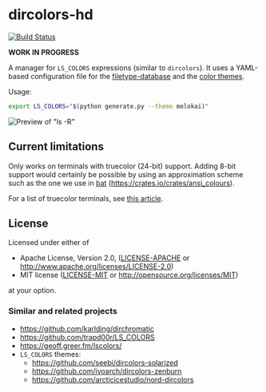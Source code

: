 # dircolors-hd

[![Build Status](https://travis-ci.org/sharkdp/dircolors-hd.svg?branch=master)](https://travis-ci.org/sharkdp/dircolors-hd)

**WORK IN PROGRESS**

A manager for `LS_COLORS` expressions (similar to `dircolors`). It uses a YAML-based configuration
file for the [filetype-database](filetypes.yml) and the [color themes](themes/molokai.yml).

Usage:
``` bash
export LS_COLORS="$(python generate.py --theme molokai)"
```

![Preview of "ls -R"](https://i.imgur.com/oekLIya.png)

## Current limitations

Only works on terminals with truecolor (24-bit) support. Adding 8-bit support would
certainly be possible by using an approximation scheme such as the one we use in
[bat](https://github.com/sharkdp/bat) (https://crates.io/crates/ansi_colours).

For a list of truecolor terminals, see [this article](https://gist.github.com/XVilka/8346728).


## License

Licensed under either of

 * Apache License, Version 2.0, ([LICENSE-APACHE](LICENSE-APACHE) or http://www.apache.org/licenses/LICENSE-2.0)
 * MIT license ([LICENSE-MIT](LICENSE-MIT) or http://opensource.org/licenses/MIT)

at your option.

### Similar and related projects

- https://github.com/karlding/dirchromatic
- https://github.com/trapd00r/LS_COLORS
- https://geoff.greer.fm/lscolors/
- `LS_COLORS` themes:
   - https://github.com/seebi/dircolors-solarized
   - https://github.com/ivoarch/dircolors-zenburn
   - https://github.com/arcticicestudio/nord-dircolors
